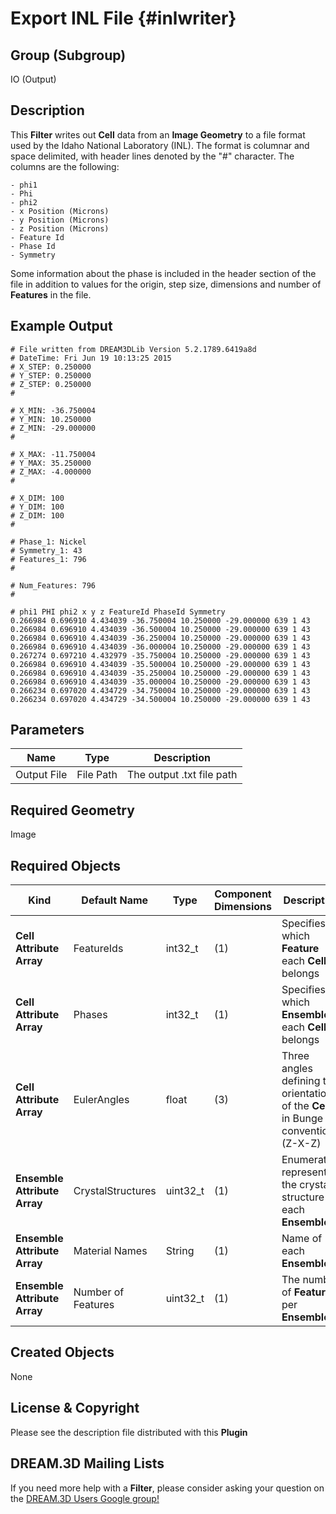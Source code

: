 Export INL File {#inlwriter}
=============

## Group (Subgroup) ##

IO (Output)

## Description ##

This **Filter** writes out **Cell** data from an **Image Geometry** to a file format used by the Idaho National Laboratory (INL).  The format is columnar and space delimited, with header lines denoted by the "#" character. The columns are the following:

	- phi1 
	- Phi 
	- phi2
	- x Position (Microns)
	- y Position (Microns)
	- z Position (Microns)
	- Feature Id
	- Phase Id
	- Symmetry

Some information about the phase is included in the header section of the file in addition to values for the origin, step size, dimensions and number of **Features** in the file.

## Example Output ##

	# File written from DREAM3DLib Version 5.2.1789.6419a8d
	# DateTime: Fri Jun 19 10:13:25 2015
	# X_STEP: 0.250000
	# Y_STEP: 0.250000
	# Z_STEP: 0.250000
	#

	# X_MIN: -36.750004
	# Y_MIN: 10.250000
	# Z_MIN: -29.000000
	#

	# X_MAX: -11.750004
	# Y_MAX: 35.250000
	# Z_MAX: -4.000000
	#

	# X_DIM: 100
	# Y_DIM: 100
	# Z_DIM: 100
	#

	# Phase_1: Nickel 
	# Symmetry_1: 43
	# Features_1: 796
	#

	# Num_Features: 796 
	#

	# phi1 PHI phi2 x y z FeatureId PhaseId Symmetry
	0.266984 0.696910 4.434039 -36.750004 10.250000 -29.000000 639 1 43
	0.266984 0.696910 4.434039 -36.500004 10.250000 -29.000000 639 1 43
	0.266984 0.696910 4.434039 -36.250004 10.250000 -29.000000 639 1 43
	0.266984 0.696910 4.434039 -36.000004 10.250000 -29.000000 639 1 43
	0.267274 0.697210 4.432979 -35.750004 10.250000 -29.000000 639 1 43
	0.266984 0.696910 4.434039 -35.500004 10.250000 -29.000000 639 1 43
	0.266984 0.696910 4.434039 -35.250004 10.250000 -29.000000 639 1 43
	0.266984 0.696910 4.434039 -35.000004 10.250000 -29.000000 639 1 43
	0.266234 0.697020 4.434729 -34.750004 10.250000 -29.000000 639 1 43
	0.266234 0.697020 4.434729 -34.500004 10.250000 -29.000000 639 1 43

## Parameters ##

| Name | Type | Description |
|------|------|-------------|
| Output File | File Path | The output .txt file path |

## Required Geometry ##

Image 

## Required Objects ##

| Kind | Default Name |Type | Component Dimensions | Description |
|------|--------------|-------------|---------|-----|
| **Cell Attribute Array** | FeatureIds | int32_t | (1) | Specifies to which **Feature** each **Cell** belongs |
| **Cell Attribute Array** | Phases | int32_t | (1) | Specifies to which **Ensemble** each **Cell** belongs |
| **Cell Attribute Array** | EulerAngles | float | (3) | Three angles defining the orientation of the **Cell** in Bunge convention (Z-X-Z) |
| **Ensemble Attribute Array** | CrystalStructures | uint32_t | (1) | Enumeration representing the crystal structure for each **Ensemble** |
| **Ensemble Attribute Array** | Material Names | String | (1)  | Name of each **Ensemble** |
| **Ensemble Attribute Array** | Number of Features | uint32_t | (1) | The number of **Features** per **Ensemble** |

## Created Objects ##

None

## License & Copyright ##

Please see the description file distributed with this **Plugin**

## DREAM.3D Mailing Lists ##

If you need more help with a **Filter**, please consider asking your question on the [DREAM.3D Users Google group!](https://groups.google.com/forum/?hl=en#!forum/dream3d-users)



